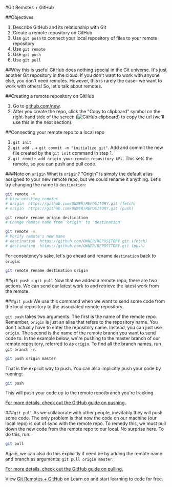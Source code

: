 #Git Remotes + GitHub

##Objectives
1. Describe GitHub and its relationship with Git
2. Create a remote repository on GitHub
3. Use `git push` to connect your local repository of files to your remote repository
4. Use `git remote`
5. Use `git push`
6. Use `git pull`

##Why this is useful
GitHub does nothing special in the Git universe. It's just another Git repository in the cloud. If you don't want to work with anyone else, you don't need remotes. However, this is rarely the case– we want to work with others! So, let's talk about remotes.

##Creating a remote repository on GitHub
1. Go to [github.com/new](https://github.com/new).
2. After you create the repo, click the "Copy to clipboard" symbol on the right-hand side of the screen (![GitHub clipboard](http://i.imgur.com/NU4FVts.png)) to copy the url (we'll use this in the next section).

##Connecting your remote repo to a local repo
1. `git init`
2. `git add .` + `git commit -m "initialize git"`. Add and commit the new file created by the `git init` command in step 1.
3. `git remote add origin your-remote-repository-URL`. This sets the remote, so you can push and pull code.

###Note on `origin`
What is `origin`? "Origin" is simply the default alias assigned to your new remote repo, but we could rename it anything. Let's try changing the name to `destination`:

```bash
git remote -v
# View existing remotes
# origin  https://github.com/OWNER/REPOSITORY.git (fetch)
# origin  https://github.com/OWNER/REPOSITORY.git (push)

git remote rename origin destination
# Change remote name from 'origin' to 'destination'

git remote -v
# Verify remote's new name
# destination  https://github.com/OWNER/REPOSITORY.git (fetch)
# destination  https://github.com/OWNER/REPOSITORY.git (push)
```

For consistency's sake, let's go ahead and rename `destination` back to `origin`:

```bash
git remote rename destination origin
```

##`git push` + `git pull`
Now that we added a remote repo, there are two actions. We can send our latest work to and retrieve the latest work from the remote.

###`git push`
We use this command when we want to send some code from the local repository to the associated remote repository.

`git push` takes two arguments. The first is the name of the remote repo. Remember, `origin` is just an alias that refers to the repository name. You don't actually have to enter the repository name. Instead, you can just use `origin`. The second is the name of the remote branch you want to send code to. In the example below, we're pushing to the master branch of our remote repository, referred to as `origin`. To find all the branch names, run `git branch -r`.

```bash
git push origin master
```

That is the explicit way to push. You can also implicitly push your code by running:

```bash
git push
```
This will push your code up to the remote repo/branch you're tracking.

[For more details, check out the GitHub guide on pushing.](https://help.github.com/articles/pushing-to-a-remote/)

###`git pull`
As we collaborate with other people, inevitably they will push some code. The only problem is that now the code on our machine (our local repo) is out of sync with the remote repo. To remedy this, we must pull down the new code from the remote repo to our local. No surprise here. To do this, run:

```bash
git pull
```

Again, we can also do this explicitly if need be by adding the remote name and branch as arguments: `git pull origin master`.

[For more details, check out the GitHub guide on pulling.](https://help.github.com/articles/fetching-a-remote/)

<p data-visibility='hidden'>View <a href='https://learn.co/lessons/git-remotes-with-github-readme' title='Git Remotes + GitHub'>Git Remotes + GitHub</a> on Learn.co and start learning to code for free.</p>

